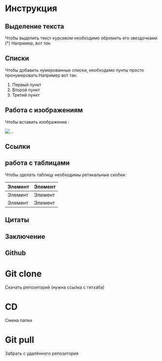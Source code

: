 # Инструкция 

## Выделение текста

Чтобы выделить текст курсивом необходимо обромить его звездочками (*) Например, *вот так*.

## Списки

Чтобы добавить нумерованные списки, необходимо пунты просто пронумеровать.Например вот так:

1. Первый пункт
2. Второй пункт
3. Третий пункт

## Работа с изображениям

Чтобы вставить изображение :

![...](pctr.jpg)

## Ссылки

## работа с таблицами

Чтобы зделать таблицу необходимы ретикальные скобки:

| Элемент | Элемент |
| ------- | ------- |
| Элемент | Элемент |
| Элемент | Элемент |

## Цитаты

## Заключение

## Github

# Git clone

Скачать репозиторий (нужна ссылка с гитхаба)

# CD

Смена папки

# Git pull

Забрать с удалённого репозитория